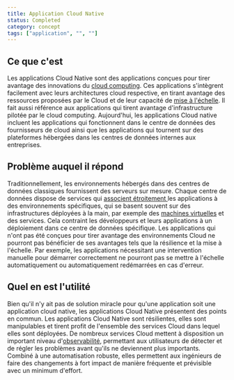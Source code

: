 ```yaml
---
title: Application Cloud Native
status: Completed
category: concept
tags: ["application", "", ""]
---
```


## Ce que c'est

Les applications Cloud Native sont des applications conçues pour tirer avantage des innovations du [cloud computing](/cloud-computing/).
Ces applications s'intègrent facilement avec leurs architectures cloud respective, en tirant avantage des ressources proposées par le Cloud et de leur capacité de [mise à l'échelle](/scalability/).
Il fait aussi référence aux applications qui tirent avantage d'infrastructure pilotée par le cloud computing.
Aujourd'hui, les applications Cloud native incluent les applications qui fonctionnent dans le centre de données des fournisseurs de cloud ainsi que les applications qui tournent sur des plateformes hébergées dans les centres de données internes aux entreprises.

## Problème auquel il répond

Traditionnellement, les environnements hébergés dans des centres de données classiques fournissent des serveurs sur mesure.
Chaque centre de données dispose de services qui  [associent étroitement ](/tightly-coupled-architectures/) les applications à des environnements spécifiques, qui se basent souvent sur des infrastructures déployées à la main, par exemple des [machines virtuelles](/virtual-machine/) et des services. Cela contraint les développeurs et leurs applications à un déploiement dans ce centre de données spécifique.
Les applications qui n'ont pas été conçues pour tirer avantage des environnements Cloud ne pourront pas bénéficier de ses avantages tels que la résilience et la mise à l'échelle.
Par exemple, les applications nécessitant une intervention manuelle pour démarrer correctement ne pourront pas se mettre à l'échelle automatiquement ou automatiquement redémarrées en cas d'erreur. 

## Quel en est l'utilité

Bien qu'il n'y ait pas de solution miracle pour qu'une application soit une application cloud native, les applications
Cloud Native présentent des points en commun.
Les applications Cloud Native sont résilientes, elles sont manipulables et tirent profit de l'ensemble des services Cloud dans lequel elles
sont déployées.
De nombreux services Cloud mettent à disposition un important niveau d'[observabilité](/observability/), permettant aux utilisateurs
de détecter et de régler les problèmes avant qu'ils ne deviennent plus importants.
Combiné à une automatisation robuste, elles permettent aux ingénieurs de faire des changements à fort impact de manière fréquente et prévisible avec un minimum d'effort.


